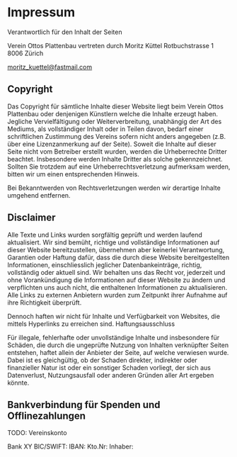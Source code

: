 # Impressum

Verantwortlich für den Inhalt der Seiten

Verein Ottos Plattenbau
vertreten durch Moritz Küttel
Rotbuchstrasse 1
8006 Zürich

[moritz_kuettel@fastmail.com](mailto:moritz_kuettel@fastmail.com)

## Copyright

Das Copyright für sämtliche Inhalte dieser Website liegt beim Verein Ottos Plattenbau oder denjenigen Künstlern welche die Inhalte erzeugt haben.
Jegliche Vervielfältigung oder Weiterverbreitung, unabhängig der Art des Mediums, als vollständiger Inhalt oder in Teilen davon, bedarf einer schriftlichen Zustimmung des Vereins sofern nicht anders angegeben (z.B. über eine Lizenzanmerkung auf der Seite).
Soweit die Inhalte auf dieser Seite nicht vom Betreiber erstellt wurden, werden die Urheberrechte Dritter beachtet. Insbesondere werden Inhalte Dritter als solche gekennzeichnet. Sollten Sie trotzdem auf eine Urheberrechtsverletzung aufmerksam werden, bitten wir um einen entsprechenden Hinweis.

Bei Bekanntwerden von Rechtsverletzungen werden wir derartige Inhalte umgehend entfernen.

## Disclaimer

Alle Texte und Links wurden sorgfältig geprüft und werden laufend aktualisiert. Wir sind bemüht, richtige und vollständige Informationen auf dieser Website bereitzustellen, übernehmen aber keinerlei Verantwortung, Garantien oder Haftung dafür, dass die durch diese Website bereitgestellten Informationen, einschliesslich jeglicher Datenbankeinträge, richtig, vollständig oder aktuell sind. Wir behalten uns das Recht vor, jederzeit und ohne Vorankündigung die Informationen auf dieser Website zu ändern und verpflichten uns auch nicht, die enthaltenen Informationen zu aktualisieren. Alle Links zu externen Anbietern wurden zum Zeitpunkt ihrer Aufnahme auf ihre Richtigkeit überprüft.

Dennoch haften wir nicht für Inhalte und Verfügbarkeit von Websites, die mittels Hyperlinks zu erreichen sind.
Haftungsausschluss

Für illegale, fehlerhafte oder unvollständige Inhalte und insbesondere für Schäden, die durch die ungeprüfte Nutzung von Inhalten verknüpfter Seiten entstehen, haftet allein der Anbieter der Seite, auf welche verwiesen wurde. Dabei ist es gleichgültig, ob der Schaden direkter, indirekter oder finanzieller Natur ist oder ein sonstiger Schaden vorliegt, der sich aus Datenverlust, Nutzungsausfall oder anderen Gründen aller Art ergeben könnte. 

## Bankverbindung für Spenden und Offlinezahlungen

TODO: Vereinskonto

Bank XY
BIC/SWIFT: 
IBAN:
Kto.Nr: 
Inhaber: 
